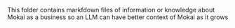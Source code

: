 This folder contains markfdown files of information or knowledge about Mokai as a business so an LLM can have better context of Mokai as it grows
